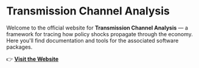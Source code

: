 # Transmission Channel Analysis

Welcome to the official website for **Transmission Channel Analysis** — a framework for tracing how policy shocks propagate through the economy. Here you'll find documentation and tools for the associated software packages.

👉 **[Visit the Website](#)**
